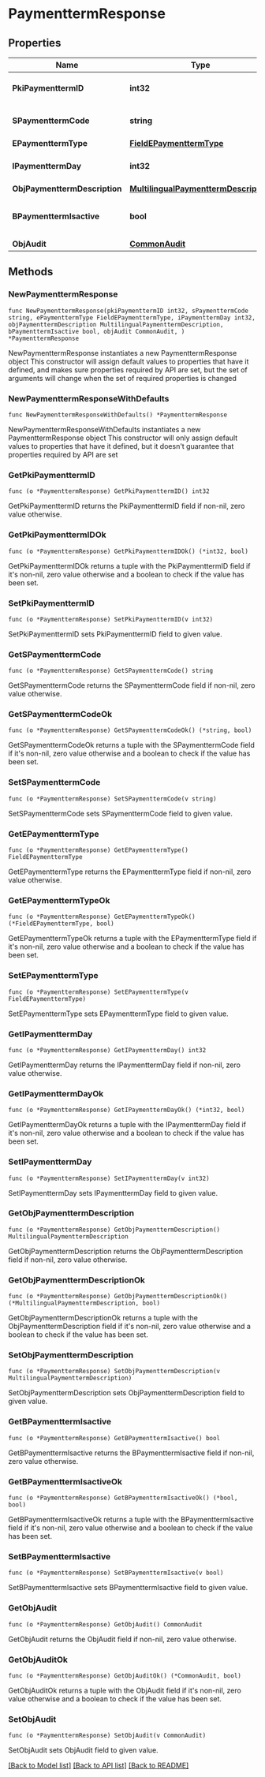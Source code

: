 # PaymenttermResponse

## Properties

Name | Type | Description | Notes
------------ | ------------- | ------------- | -------------
**PkiPaymenttermID** | **int32** | The unique ID of the Paymentterm | 
**SPaymenttermCode** | **string** | The code of the Paymentterm | 
**EPaymenttermType** | [**FieldEPaymenttermType**](FieldEPaymenttermType.md) |  | 
**IPaymenttermDay** | **int32** | The day of the Paymentterm | 
**ObjPaymenttermDescription** | [**MultilingualPaymenttermDescription**](MultilingualPaymenttermDescription.md) |  | 
**BPaymenttermIsactive** | **bool** | Whether the Paymentterm is active or not | 
**ObjAudit** | [**CommonAudit**](CommonAudit.md) |  | 

## Methods

### NewPaymenttermResponse

`func NewPaymenttermResponse(pkiPaymenttermID int32, sPaymenttermCode string, ePaymenttermType FieldEPaymenttermType, iPaymenttermDay int32, objPaymenttermDescription MultilingualPaymenttermDescription, bPaymenttermIsactive bool, objAudit CommonAudit, ) *PaymenttermResponse`

NewPaymenttermResponse instantiates a new PaymenttermResponse object
This constructor will assign default values to properties that have it defined,
and makes sure properties required by API are set, but the set of arguments
will change when the set of required properties is changed

### NewPaymenttermResponseWithDefaults

`func NewPaymenttermResponseWithDefaults() *PaymenttermResponse`

NewPaymenttermResponseWithDefaults instantiates a new PaymenttermResponse object
This constructor will only assign default values to properties that have it defined,
but it doesn't guarantee that properties required by API are set

### GetPkiPaymenttermID

`func (o *PaymenttermResponse) GetPkiPaymenttermID() int32`

GetPkiPaymenttermID returns the PkiPaymenttermID field if non-nil, zero value otherwise.

### GetPkiPaymenttermIDOk

`func (o *PaymenttermResponse) GetPkiPaymenttermIDOk() (*int32, bool)`

GetPkiPaymenttermIDOk returns a tuple with the PkiPaymenttermID field if it's non-nil, zero value otherwise
and a boolean to check if the value has been set.

### SetPkiPaymenttermID

`func (o *PaymenttermResponse) SetPkiPaymenttermID(v int32)`

SetPkiPaymenttermID sets PkiPaymenttermID field to given value.


### GetSPaymenttermCode

`func (o *PaymenttermResponse) GetSPaymenttermCode() string`

GetSPaymenttermCode returns the SPaymenttermCode field if non-nil, zero value otherwise.

### GetSPaymenttermCodeOk

`func (o *PaymenttermResponse) GetSPaymenttermCodeOk() (*string, bool)`

GetSPaymenttermCodeOk returns a tuple with the SPaymenttermCode field if it's non-nil, zero value otherwise
and a boolean to check if the value has been set.

### SetSPaymenttermCode

`func (o *PaymenttermResponse) SetSPaymenttermCode(v string)`

SetSPaymenttermCode sets SPaymenttermCode field to given value.


### GetEPaymenttermType

`func (o *PaymenttermResponse) GetEPaymenttermType() FieldEPaymenttermType`

GetEPaymenttermType returns the EPaymenttermType field if non-nil, zero value otherwise.

### GetEPaymenttermTypeOk

`func (o *PaymenttermResponse) GetEPaymenttermTypeOk() (*FieldEPaymenttermType, bool)`

GetEPaymenttermTypeOk returns a tuple with the EPaymenttermType field if it's non-nil, zero value otherwise
and a boolean to check if the value has been set.

### SetEPaymenttermType

`func (o *PaymenttermResponse) SetEPaymenttermType(v FieldEPaymenttermType)`

SetEPaymenttermType sets EPaymenttermType field to given value.


### GetIPaymenttermDay

`func (o *PaymenttermResponse) GetIPaymenttermDay() int32`

GetIPaymenttermDay returns the IPaymenttermDay field if non-nil, zero value otherwise.

### GetIPaymenttermDayOk

`func (o *PaymenttermResponse) GetIPaymenttermDayOk() (*int32, bool)`

GetIPaymenttermDayOk returns a tuple with the IPaymenttermDay field if it's non-nil, zero value otherwise
and a boolean to check if the value has been set.

### SetIPaymenttermDay

`func (o *PaymenttermResponse) SetIPaymenttermDay(v int32)`

SetIPaymenttermDay sets IPaymenttermDay field to given value.


### GetObjPaymenttermDescription

`func (o *PaymenttermResponse) GetObjPaymenttermDescription() MultilingualPaymenttermDescription`

GetObjPaymenttermDescription returns the ObjPaymenttermDescription field if non-nil, zero value otherwise.

### GetObjPaymenttermDescriptionOk

`func (o *PaymenttermResponse) GetObjPaymenttermDescriptionOk() (*MultilingualPaymenttermDescription, bool)`

GetObjPaymenttermDescriptionOk returns a tuple with the ObjPaymenttermDescription field if it's non-nil, zero value otherwise
and a boolean to check if the value has been set.

### SetObjPaymenttermDescription

`func (o *PaymenttermResponse) SetObjPaymenttermDescription(v MultilingualPaymenttermDescription)`

SetObjPaymenttermDescription sets ObjPaymenttermDescription field to given value.


### GetBPaymenttermIsactive

`func (o *PaymenttermResponse) GetBPaymenttermIsactive() bool`

GetBPaymenttermIsactive returns the BPaymenttermIsactive field if non-nil, zero value otherwise.

### GetBPaymenttermIsactiveOk

`func (o *PaymenttermResponse) GetBPaymenttermIsactiveOk() (*bool, bool)`

GetBPaymenttermIsactiveOk returns a tuple with the BPaymenttermIsactive field if it's non-nil, zero value otherwise
and a boolean to check if the value has been set.

### SetBPaymenttermIsactive

`func (o *PaymenttermResponse) SetBPaymenttermIsactive(v bool)`

SetBPaymenttermIsactive sets BPaymenttermIsactive field to given value.


### GetObjAudit

`func (o *PaymenttermResponse) GetObjAudit() CommonAudit`

GetObjAudit returns the ObjAudit field if non-nil, zero value otherwise.

### GetObjAuditOk

`func (o *PaymenttermResponse) GetObjAuditOk() (*CommonAudit, bool)`

GetObjAuditOk returns a tuple with the ObjAudit field if it's non-nil, zero value otherwise
and a boolean to check if the value has been set.

### SetObjAudit

`func (o *PaymenttermResponse) SetObjAudit(v CommonAudit)`

SetObjAudit sets ObjAudit field to given value.



[[Back to Model list]](../README.md#documentation-for-models) [[Back to API list]](../README.md#documentation-for-api-endpoints) [[Back to README]](../README.md)


